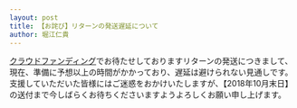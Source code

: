 ```yaml
---
layout: post
title: 【お詫び】リターンの発送遅延について
author: 堀江仁貴
---
```


[クラウドファンディング](/articles/funding.html)でお待たせしておりますリターンの発送につきまして、現在、準備に予想以上の時間がかかっており、遅延は避けられない見通しです。
支援していただいた皆様にはご迷惑をおかけいたしますが、【2018年10月末日】の送付まで今しばらくお待ちくださいますようよろしくお願い申し上げます。
